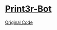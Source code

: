 # [Print3r-Bot](https://www.ev3dev.org/projects/2015/05/06/EV3-Print3rbot)

[Original Code](https://github.com/cavenel/ev3-print3rbot)
